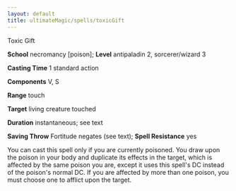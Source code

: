 ```yaml
---
layout: default
title: ultimateMagic/spells/toxicGift
---
```

Toxic Gift

**School** necromancy [poison]; **Level** antipaladin 2, sorcerer/wizard 3

**Casting Time** 1 standard action

**Components** V, S

**Range** touch

**Target** living creature touched

**Duration** instantaneous; see text

**Saving Throw** Fortitude negates (see text); **Spell Resistance** yes

You can cast this spell only if you are currently poisoned. You draw upon the poison in your body and duplicate its effects in the target, which is affected by the same poison you are, except it uses this spell's DC instead of the poison's normal DC. If you are affected by more than one poison, you must choose one to afflict upon the target.

